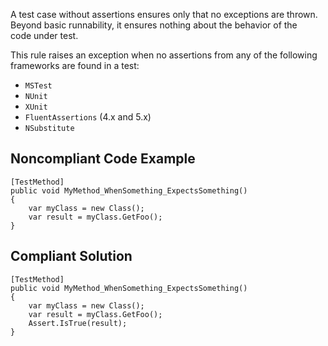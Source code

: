 
A test case without assertions ensures only that no exceptions are thrown. Beyond basic runnability, it ensures nothing about the behavior of the<br>code under test.

This rule raises an exception when no assertions from any of the following frameworks are found in a test:

- `MSTest`
- `NUnit`
- `XUnit`
- `FluentAssertions` (4.x and 5.x)
- `NSubstitute`


## Noncompliant Code Example


    [TestMethod]
    public void MyMethod_WhenSomething_ExpectsSomething()
    {
        var myClass = new Class();
        var result = myClass.GetFoo();
    }


## Compliant Solution


    [TestMethod]
    public void MyMethod_WhenSomething_ExpectsSomething()
    {
        var myClass = new Class();
        var result = myClass.GetFoo();
        Assert.IsTrue(result);
    }

